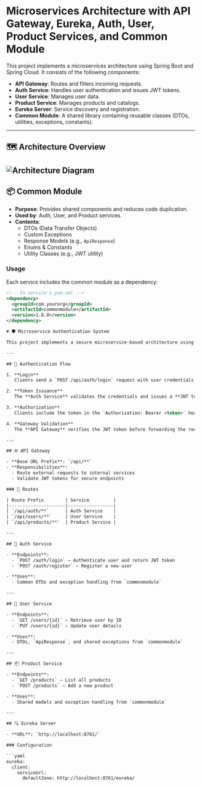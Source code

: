 # Microservices Architecture with API Gateway, Eureka, Auth, User, Product Services, and Common Module

This project implements a microservices architecture using Spring Boot and Spring Cloud. It consists of the following components:

- **API Gateway**: Routes and filters incoming requests.
- **Auth Service**: Handles user authentication and issues JWT tokens.
- **User Service**: Manages user data.
- **Product Service**: Manages products and catalogs.
- **Eureka Server**: Service discovery and registration.
- **Common Module**: A shared library containing reusable classes (DTOs, utilities, exceptions, constants).

---

## 🗺️ Architecture Overview

![Architecture Diagram](https://example.com/path/to/image.png)
---

## 📦 Common Module

- **Purpose**: Provides shared components and reduces code duplication.
- **Used by**: Auth, User, and Product services.
- **Contents**:
  - DTOs (Data Transfer Objects)
  - Custom Exceptions
  - Response Models (e.g., `ApiResponse`)
  - Enums & Constants
  - Utility Classes (e.g., JWT utility)

### Usage

Each service includes the common module as a dependency:
```xml
<!-- In service's pom.xml -->
<dependency>
  <groupId>com.yourorg</groupId>
  <artifactId>commonmodule</artifactId>
  <version>1.0.0</version>
</dependency>

# 🛡️ Microservice Authentication System

This project implements a secure microservice-based architecture using JWT for authentication, Spring Cloud Gateway for routing, and Eureka for service discovery.

---

## 🔐 Authentication Flow

1. **Login**  
   Clients send a `POST /api/auth/login` request with user credentials.

2. **Token Issuance**  
   The **Auth Service** validates the credentials and issues a **JWT token**.

3. **Authorization**  
   Clients include the token in the `Authorization: Bearer <token>` header for secure endpoints.

4. **Gateway Validation**  
   The **API Gateway** verifies the JWT token before forwarding the request to internal services.

---

## 🌐 API Gateway

- **Base URL Prefix**: `/api/**`
- **Responsibilities**:
  - Route external requests to internal services
  - Validate JWT tokens for secure endpoints

### 🔁 Routes

| Route Prefix        | Service         |
|---------------------|-----------------|
| `/api/auth/**`      | Auth Service    |
| `/api/users/**`     | User Service    |
| `/api/products/**`  | Product Service |

---

## 🧾 Auth Service

- **Endpoints**:
  - `POST /auth/login` – Authenticate user and return JWT token
  - `POST /auth/register` – Register a new user

- **Uses**:
  - Common DTOs and exception handling from `commonmodule`

---

## 👤 User Service

- **Endpoints**:
  - `GET /users/{id}` – Retrieve user by ID
  - `PUT /users/{id}` – Update user details

- **Uses**:
  - DTOs, `ApiResponse`, and shared exceptions from `commonmodule`

---

## 📦 Product Service

- **Endpoints**:
  - `GET /products` – List all products
  - `POST /products` – Add a new product

- **Uses**:
  - Shared models and exception handling from `commonmodule`

---

## 🔍 Eureka Server

- **URL**: `http://localhost:8761/`

### Configuration

```yaml
eureka:
  client:
    serviceUrl:
      defaultZone: http://localhost:8761/eureka/
